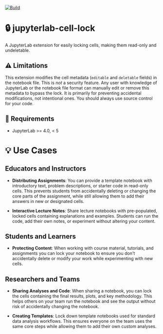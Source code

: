 [![Build](https://github.com/jrdnbradford/jupyterlab-cell-lock/actions/workflows/build.yaml/badge.svg)](https://github.com/jrdnbradford/jupyterlab-cell-lock/actions/workflows/build.yaml)

# 🔒 jupyterlab-cell-lock

A JupyterLab extension for easily locking cells, making them read-only and undeletable.

## ⚠️ Limitations

This extension modifies the cell metadata (`editable` and `deletable` fields) in the notebook file. This is _not_ a security feature. Any user with knowledge of JupyterLab or the notebook file format can manually edit or remove this metadata to bypass the lock. It is primarily for preventing accidental modifications, not intentional ones. You should always use source control for your code.

## 📝 Requirements

- JupyterLab >= 4.0, < 5

# 💡 Use Cases

## Educators and Instructors

- **Distributing Assignments**: You can provide a template notebook with introductory text, problem descriptions, or starter code in read-only cells. This prevents students from accidentally deleting or changing the core parts of the assignment, while still allowing them to add their answers in new or designated cells.

- **Interactive Lecture Notes**: Share lecture notebooks with pre-populated, locked cells containing explanations and examples. Students can run the code, add their own notes, or experiment without altering your content.

## Students and Learners

- **Protecting Content**: When working with course material, tutorials, and assignments you can lock your notebook to ensure you don't accidentally delete or modify your work while experimenting with new cells.

## Researchers and Teams

- **Sharing Analyses and Code**: When sharing a notebook, you can lock the cells containing the final results, plots, and key methodology. This helps others on your team run the notebook and see the output without risk of accidentally changing the notebook.

- **Creating Templates**: Lock down template notebooks used for standard data analysis workflows. This ensures everyone on the team uses the same core steps while allowing them to add their own custom analyses.

